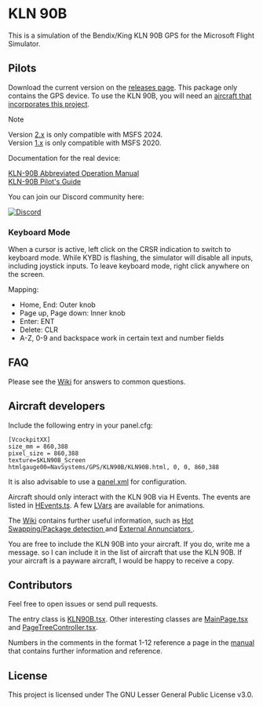 # KLN 90B

This is a simulation of the Bendix/King KLN 90B GPS for the Microsoft Flight Simulator.

## Pilots

Download the current version on the [releases page](https://github.com/falcon71/kln90b/releases/latest). This package
only contains the GPS device. To use the KLN 90B, you will need
an [aircraft that incorporates this project](https://github.com/falcon71/kln90b/wiki/Aircraft-using-the-KLN-90B).

> [!NOTE]  
> Version [2.x](https://github.com/falcon71/kln90b/releases/latest) is only compatible with MSFS 2024.  
> Version [1.x](https://github.com/falcon71/kln90b/releases?q=tag%3Av1) is only compatible with MSFS 2020.

Documentation for the real device:

[KLN-90B Abbreviated Operation Manual](https://www.bendixking.com/content/dam/bendixking/en/documents/document-lists/downloads-and-manuals/006-08774-0000-KLN-90B-Abbreviated-Operations-Manual.pdf)  
[KLN-90B Pilot's Guide](https://www.bendixking.com/content/dam/bendixking/en/documents/document-lists/downloads-and-manuals/006-08773-0000-KLN-90B-Pilots-Guide.pdf)

You can join our Discord community here:

[![Discord](https://discordapp.com/api/guilds/1203664270282334248/widget.png?style=banner2)](https://discord.gg/ZdQ6htedtT)

### Keyboard Mode

When a cursor is active, left click on the CRSR indication to switch to keyboard mode. While KYBD is flashing, the
simulator will disable all inputs, including joystick inputs. To leave keyboard mode, right click anywhere on the
screen.

Mapping:

* Home, End: Outer knob
* Page up, Page down: Inner knob
* Enter: ENT
* Delete: CLR
* A-Z, 0-9 and backspace work in certain text and number fields

## FAQ

Please see the [Wiki](https://github.com/falcon71/kln90b/wiki/FAQ) for answers to common questions.

## Aircraft developers

Include the following entry in your panel.cfg:

```
[VcockpitXX]
size_mm = 860,388
pixel_size = 860,388
texture=$KLN90B_Screen
htmlgauge00=NavSystems/GPS/KLN90B/KLN90B.html, 0, 0, 860,388
```

It is also advisable to use a [panel.xml](https://github.com/falcon71/kln90b/wiki/panel.xml-customization) for
configuration.

Aircraft should only interact with the KLN 90B via H Events. The events are listed
in [HEvents.ts](https://github.com/falcon71/kln90b/blob/main/kln90b/HEvents.ts). A
few [LVars](https://github.com/falcon71/kln90b/blob/main/kln90b/LVars.ts) are available for animations.

The [Wiki](https://github.com/falcon71/kln90b/wiki)  contains further useful information, such
as [Hot Swapping/Package detection
](https://github.com/falcon71/kln90b/wiki/Hot-Swapping-and-Package-Detection) and [External Annunciators
](https://github.com/falcon71/kln90b/wiki/External-Annunciators).

You are free to include the KLN 90B into your aircraft. If you do, write me a message. so I can include it in the list of aircraft that use the KLN 90B. If your aircraft is a payware aircraft, I would be happy to receive a copy.

## Contributors

Feel free to open issues or send pull requests.

The entry class is [KLN90B.tsx](https://github.com/falcon71/kln90b/blob/main/kln90b/KLN90B.tsx). Other interesting
classes are [MainPage.tsx](https://github.com/falcon71/kln90b/blob/main/kln90b/pages/MainPage.tsx)
and [PageTreeController.tsx](https://github.com/falcon71/kln90b/blob/main/kln90b/pages/PageTreeController.ts).

Numbers in the comments in the format 1-12 reference a page in
the [manual](https://www.bendixking.com/content/dam/bendixking/en/documents/document-lists/downloads-and-manuals/006-08773-0000-KLN-90B-Pilots-Guide.pdf)
that contains further information and reference.

## License

This project is licensed under The GNU Lesser General Public License v3.0.